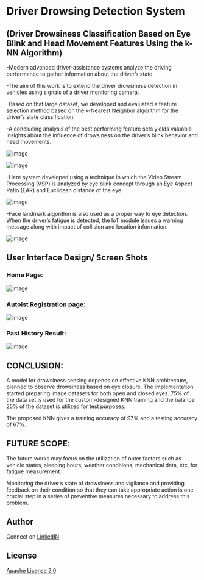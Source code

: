 # Driver Drowsing Detection System

## (Driver Drowsiness Classification Based on Eye Blink and Head Movement Features Using the k-NN  Algorithm)

-Modern advanced driver-assistance systems analyze the driving performance to gather information about the driver’s state.

-The aim of this work is to extend the driver drowsiness detection in vehicles using signals of a driver monitoring camera. 

-Based on that large dataset, we developed and evaluated a feature selection method based on the k-Nearest Neighbor algorithm for the driver’s state classification.

-A concluding analysis of the best performing feature sets yields valuable insights about the influence of drowsiness on the driver’s blink behavior and head movements.

![image](https://github.com/lokeshgovula/Driver-Drowsiness-Monitoring-using-Convolutional-Neural-Networks/assets/92423226/08054f2b-b6a2-4d05-a685-8128e1267871)

![image](https://github.com/lokeshgovula/Driver-Drowsiness-Monitoring-using-Convolutional-Neural-Networks/assets/92423226/d366a8a1-6b38-49fb-b316-180f9f620aa3)

-Here system developed using a technique in which the Video Stream Processing (VSP) is analyzed by eye blink concept through an Eye Aspect Ratio (EAR) and Euclidean distance of the eye.

![image](https://github.com/lokeshgovula/Driver-Drowsiness-Monitoring-using-Convolutional-Neural-Networks/assets/92423226/b5d21df8-2827-4b6c-9edd-f57b74da20c3)

-Face landmark algorithm is also used as a proper way to eye detection. When the driver’s fatigue is detected, the IoT module issues a warning message along with impact of collision and location information.

![image](https://github.com/lokeshgovula/Driver-Drowsiness-Monitoring-using-Convolutional-Neural-Networks/assets/92423226/50b3b948-4bfb-47f0-a304-bd9d9cd716b0)

## User Interface Design/ Screen Shots

### Home Page:

![image](https://github.com/lokeshgovula/Driver-Drowsiness-Monitoring-using-Convolutional-Neural-Networks/assets/92423226/fd62a361-e0e4-448f-a56e-381ea4dda248)

### Autoist Registration page:

![image](https://github.com/lokeshgovula/Driver-Drowsiness-Monitoring-using-Convolutional-Neural-Networks/assets/92423226/b92da8bc-5ea2-48d7-b96f-84f9290f697e)

### Past History Result:

![image](https://github.com/lokeshgovula/Driver-Drowsiness-Monitoring-using-Convolutional-Neural-Networks/assets/92423226/4601b3ab-8a7d-4814-8924-3b2242ea2548)

## CONCLUSION:

A model for drowsiness sensing depends on effective KNN architecture, planned to observe drowsiness based on eye closure. The implementation started preparing image datasets for both open and closed eyes. 75% of the data set is used for the custom-designed KNN training and the balance 25% of the dataset is utilized for test purposes. 

The proposed KNN gives a training accuracy of 97% and a testing accuracy of 67%. 

## FUTURE SCOPE:

The future works may focus on the utilization of outer factors such as vehicle states, sleeping hours, weather conditions, mechanical data, etc, for fatigue measurement.

Monitoring the driver’s state of drowsiness and vigilance and providing feedback on their condition so that they can take appropriate action is one crucial step in a series of preventive measures necessary to address this problem.

## Author 

Connect on [LinkedIN]("https://www.linkedin.com/in/lokeshgovula/")

## License

[Apache License 2.0]("LICENSE")


